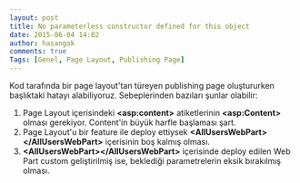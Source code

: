 ```yaml
---
layout: post
title: No parameterless constructor defined for this object
date: 2015-06-04 14:02
author: hasangok
comments: true
Tags: [Genel, Page Layout, Publishing Page]
---
```

Kod tarafında bir page layout'tan türeyen publishing page oluştururken başlıktaki hatayı alabiliyoruz. Sebeplerinden bazıları şunlar olabilir:
<ol>
	<li>Page Layout içerisindeki <strong>&lt;asp:content&gt;</strong> atiketlerinin <strong>&lt;asp:Content&gt;</strong> olması gerekiyor. Content'in büyük harfle başlaması şart.</li>
	<li>Page Layout'u bir feature ile deploy ettiysek <strong>&lt;AllUsersWebPart&gt;&lt;/AllUsersWebPart&gt;</strong> içerisinin boş kalmış olması.</li>
	<li><strong>&lt;AllUsersWebPart&gt;&lt;/AllUsersWebPart&gt;</strong> içerisinde deploy edilen Web Part custom geliştirilmiş ise, beklediği parametrelerin eksik bırakılmış olması.</li>
</ol>
